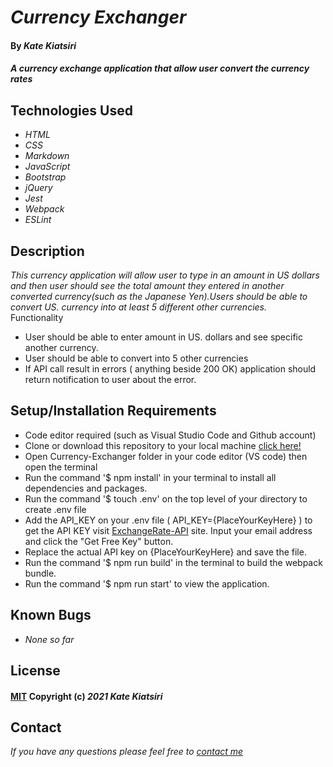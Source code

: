 # _Currency Exchanger_

#### By _Kate Kiatsiri_

#### _A currency exchange application that allow user convert the currency rates_

## Technologies Used

* _HTML_
* _CSS_
* _Markdown_
* _JavaScript_
* _Bootstrap_
* _jQuery_
* _Jest_
* _Webpack_
* _ESLint_

## Description

_This currency application will allow user to type in an amount in US dollars and then user should see the total amount they entered in another converted currency(such as the Japanese Yen).Users should be able to convert US. currency into at least 5 different other currencies._<br>
Functionality
  * User should be able to enter amount in US. dollars and see specific another currency.
  * User should be able to convert into 5 other currencies
  * If API call result in errors ( anything beside 200 OK) application should return notification to user about the error.
  

## Setup/Installation Requirements

* Code editor required (such as Visual Studio Code and Github account)
* Clone or download this repository to your local machine <a href="https://github.com/keidsiri/Currency-Exchanger"> click here! </a>
* Open Currency-Exchanger folder in your code editor (VS code) then open the terminal
* Run the command '$ npm install' in your terminal to install all dependencies and packages.
* Run the command '$ touch .env' on the top level of your directory to create .env file 
* Add the API_KEY on your .env file ( API_KEY={PlaceYourKeyHere} ) to get the API KEY visit 
<a href="https://www.exchangerate-api.com">ExchangeRate-API</a> site. Input your email address and click the "Get Free Key" button.
* Replace the actual API key on {PlaceYourKeyHere} and save the file.
* Run the command '$ npm run build' in the terminal to build the webpack bundle.
* Run the command '$ npm run start' to view the application.

## Known Bugs

* _None so far_

## License 

#### [MIT](https://opensource.org/licenses/MIT) Copyright (c) _2021_ _Kate Kiatsiri_

## Contact

_If you have any questions please feel free to [contact me](mailto:keidsiri@gmail.com)_

